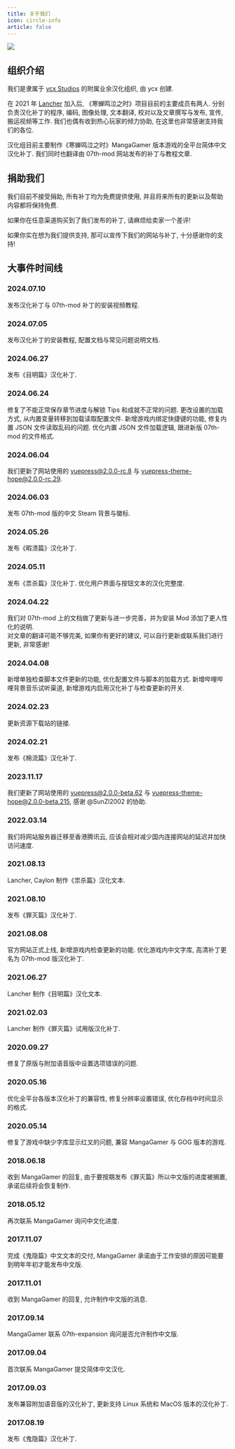 ```yaml
---
title: 关于我们
icon: circle-info
article: false
---
```

![](https://cdn.iycx.top/files/mologo.png)  
## 组织介绍

我们是隶属于 [ycx Studios](https://www.chinalcmod.com) 的附属业余汉化组织, 由 ycx 创建.

在 2021 年 [Lancher](https://space.bilibili.com/352615779) 加入后, 《寒蝉鸣泣之时》项目目前的主要成员有两人.
分别负责汉化补丁的程序, 编码, 图像处理, 文本翻译, 校对以及文章撰写与发布, 宣传, 搬运视频等工作.
我们也偶有收到热心玩家的倾力协助, 在这里也非常感谢支持我们的各位.

汉化组目前主要制作《寒蝉鸣泣之时》MangaGamer 版本游戏的全平台简体中文汉化补丁.
我们同时也翻译由 07th-mod 网站发布的补丁与教程文章.

## 捐助我们

我们目前不接受捐助, 所有补丁均为免费提供使用, 并且将来所有的更新以及帮助内容都将保持免费.

如果你在任意渠道购买到了我们发布的补丁, 请麻烦给卖家一个差评!

如果你实在想为我们提供支持, 那可以宣传下我们的网站与补丁, 十分感谢你的支持!

## 大事件时间线

### 2024.07.10
发布汉化补丁与 07th-mod 补丁的安装视频教程.

### 2024.07.05
发布汉化补丁的安装教程, 配置文档与常见问题说明文档.

### 2024.06.27
发布《目明篇》汉化补丁.

### 2024.06.24
修复了不能正常保存章节进度与解锁 Tips 和成就不正常的问题.
更改设置的加载方式, 从内置变量转移到加载读取配置文件.
新增游戏内绑定快捷键的功能, 修复内置 JSON 文件读取乱码的问题.
优化内置 JSON 文件加载逻辑, 跟进新版 07th-mod 的文件格式.

### 2024.06.04
我们更新了网站使用的 vuepress@2.0.0-rc.8 与 vuepress-theme-hope@2.0.0-rc.29.  

### 2024.06.03
发布 07th-mod 版的中文 Steam 背景与徽标.

### 2024.05.26
发布《暇溃篇》汉化补丁.

### 2024.05.11
发布《祟杀篇》汉化补丁.
优化用户界面与按钮文本的汉化完整度.

### 2024.04.22
我们对 07th-mod 上的文档做了更新与进一步完善，并为安装 Mod 添加了更人性化的说明.  
对文章的翻译可能不够完美, 如果你有更好的建议, 可以自行更新或联系我们进行更新, 非常感谢!  

### 2024.04.08
新增单独检查脚本文件更新的功能, 优化配置文件与脚本的加载方式.
新增哔哩哔哩背景音乐试听渠道, 新增游戏内启用汉化补丁与检查更新的开关.

### 2024.02.23
更新资源下载站的链接.

### 2024.02.21
发布《棉流篇》汉化补丁.

### 2023.11.17
我们更新了网站使用的 vuepress@2.0.0-beta.62 与 vuepress-theme-hope@2.0.0-beta.215, 感谢 @SunZl2002 的协助.  

### 2022.03.14
我们将网站服务器迁移至香港腾讯云, 应该会相对减少国内连接网站的延迟并加快访问速度.  

### 2021.08.13
Lancher, Caylon 制作《祟杀篇》汉化文本.

### 2021.08.10
发布《罪灭篇》汉化补丁.

### 2021.08.08
官方网站正式上线, 新增游戏内检查更新的功能.
优化游戏内中文字库, 高清补丁更名为 07th-mod 版汉化补丁.

### 2021.06.27
Lancher 制作《目明篇》汉化文本.

### 2021.02.03
Lancher 制作《罪灭篇》试用版汉化补丁.

### 2020.09.27
修复了原版与附加语音版中设置选项错误的问题.

### 2020.05.16
优化全平台各版本汉化补丁的兼容性, 修复分辨率设置错误, 优化存档中时间显示的格式.

### 2020.05.14
修复了游戏中缺少字库显示红叉的问题, 兼容 MangaGamer 与 GOG 版本的游戏.

### 2018.06.18
收到 MangaGamer 的回复, 由于要按期发布《罪灭篇》所以中文版的进度被搁置, 承诺后续将会恢复制作.

### 2018.05.12
再次联系 MangaGamer 询问中文化进度.

### 2017.11.07
完成《鬼隐篇》中文文本的交付, MangaGamer 承诺由于工作安排的原因可能要到明年年初才能发布中文版.

### 2017.11.01
收到 MangaGamer 的回复, 允许制作中文版的消息.

### 2017.09.14
MangaGamer 联系 07th-expansion 询问是否允许制作中文版.

### 2017.09.04
首次联系 MangaGamer 提交简体中文汉化.

### 2017.09.03
发布兼容附加语音版的汉化补丁, 更新支持 Linux 系统和 MacOS 版本的汉化补丁.

### 2017.08.19
发布《鬼隐篇》汉化补丁.